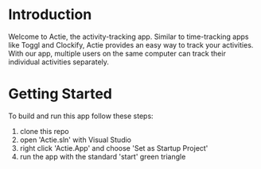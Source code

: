 # Introduction 
Welcome to Actie, the activity-tracking app. Similar to time-tracking apps like Toggl and Clockify,
Actie provides an easy way to track your activities. With our app, multiple users on the same computer
 can track their individual activities separately.

# Getting Started
To build and run this app follow these steps:
1. clone this repo
2. open 'Actie.sln' with Visual Studio
3. right click 'Actie.App' and choose 'Set as Startup Project'
4. run the app with the standard 'start' green triangle
